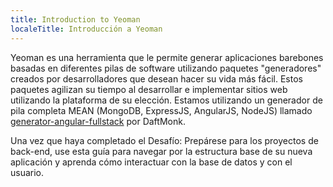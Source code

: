 ```yaml
---
title: Introduction to Yeoman
localeTitle: Introducción a Yeoman
---
```

Yeoman es una herramienta que le permite generar aplicaciones barebones basadas en diferentes pilas de software utilizando paquetes "generadores" creados por desarrolladores que desean hacer su vida más fácil. Estos paquetes agilizan su tiempo al desarrollar e implementar sitios web utilizando la plataforma de su elección. Estamos utilizando un generador de pila completa MEAN (MongoDB, ExpressJS, AngularJS, NodeJS) llamado [generator-angular-fullstack](https://github.com/DaftMonk/generator-angular-fullstack) por DaftMonk.

Una vez que haya completado el Desafío: Prepárese para los proyectos de back-end, use esta guía para navegar por la estructura base de su nueva aplicación y aprenda cómo interactuar con la base de datos y con el usuario.